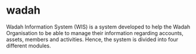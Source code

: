 # wadah
Wadah Information System (WIS) is a system developed to help the Wadah Organisation to be able to manage their information regarding accounts, assets, members and activities. Hence, the system is divided into four different modules. 
